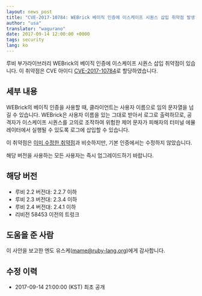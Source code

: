 ```yaml
---
layout: news_post
title: "CVE-2017-10784: WEBrick 베이직 인증에 이스케이프 시퀀스 삽입 취약점 발생"
author: "usa"
translator: "wagurano"
date: 2017-09-14 12:00:00 +0000
tags: security
lang: ko
---
```


루비 부가라이브러리 WEBrick의 베이직 인증에 이스케이프 시퀀스 삽입 취약점이 있습니다.
이 취약점은 CVE 아이디 [CVE-2017-10784](http://cve.mitre.org/cgi-bin/cvename.cgi?name=CVE-2017-10784)로 할당하였습니다.

## 세부 내용

WEBrick의 베이직 인증을 사용할 때, 클라이언트는 사용자 이름으로 임의 문자열을 넘길 수 있습니다.
WEBrick은 사용자 이름을 있는 그대로 받아서 로그로 출력하므로, 공격자가 이스케이프 시퀀스를 고의로 조작하여 위험한 제어 문자가 피해자의 터미널 에뮬레이터에서 실행될 수 있도록 로그에 삽입할 수 있습니다.

이 취약점은 [이미 수정한 취약점](/en/news/2010/01/10/webrick-escape-sequence-injection/)과 비슷하지만, 기본 인증에서는 수정하지 않았습니다.

해당 버전을 사용하는 모든 사용자는 즉시 업그레이드하기 바랍니다.

## 해당 버전

* 루비 2.2 버전대: 2.2.7 이하
* 루비 2.3 버전대: 2.3.4 이하
* 루비 2.4 버전대: 2.4.1 이하
* 리비전 58453 이전의 트렁크

## 도움을 준 사람

이 사안을 보고한 엔도 유스케(<mame@ruby-lang.org>)에게 감사합니다.

## 수정 이력

* 2017-09-14 21:00:00 (KST) 최초 공개
